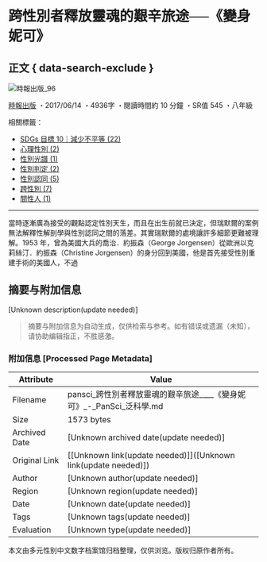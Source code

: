 # 跨性別者釋放靈魂的艱辛旅途──《變身妮可》

## 正文 { data-search-exclude }


![時報出版_96](https://pansci.asia/wp-content/uploads/2020/12/1380071_596931720364308_238945815_n-143x143.png)

[時報出版](https://pansci.asia/archives/author/readingtimes "「時報出版」的文章") ・2017/06/14 ・4936字 ・閱讀時間約 10 分鐘 ・SR值 545 ・八年級

相關標籤： 
- [SDGs 目標 10｜減少不平等 (22)](https://pansci.asia/archives/tag/sdgs-%e7%9b%ae%e6%a8%99-10%ef%bd%9c%e6%b8%9b%e5%b0%91%e4%b8%8d%e5%b9%b3%e7%ad%89) 
- [心理性別 (2)](https://pansci.asia/archives/tag/%e5%bf%83%e7%90%86%e6%80%a7%e5%88%a5) 
- [性別光譜 (1)](https://pansci.asia/archives/tag/%e6%80%a7%e5%88%a5%e5%85%89%e8%ad%9c) 
- [性別判定 (2)](https://pansci.asia/archives/tag/%e6%80%a7%e5%88%a5%e5%88%a4%e5%ae%9a) 
- [性別認同 (5)](https://pansci.asia/archives/tag/%e6%80%a7%e5%88%a5%e8%aa%8d%e5%90%8c) 
- [跨性別 (7)](https://pansci.asia/archives/tag/%e8%b7%a8%e6%80%a7%e5%88%a5) 
- [間性人 (1)](https://pansci.asia/archives/tag/%e9%96%93%e6%80%a7%e4%ba%ba)

---

當時逐漸廣為接受的觀點認定性別天生，而且在出生前就已決定，但瑞默爾的案例無法解釋性解剖學與性別認同之間的落差。其實瑞默爾的處境讓許多細節更難被理解。1953 年，曾為美國大兵的喬治．約振森（George Jorgensen）從歐洲以克莉絲汀．約振森（Christine Jorgensen）的身分回到美國，他是首先接受性別重建手術的美國人，不過
<!-- tcd_original_link https://pansci.asia/archives/121152 -->


## 摘要与附加信息

<!-- tcd_abstract -->
[Unknown description(update needed)]
<!-- tcd_abstract_end -->

> 摘要与附加信息为自动生成，仅供检索与参考。如有错误或遗漏（未知），请协助编辑指正，不胜感激。

### 附加信息 [Processed Page Metadata]

| Attribute       | Value                                  |
|-----------------|----------------------------------------|
| Filename        | pansci_跨性別者釋放靈魂的艱辛旅途____《變身妮可》_-_PanSci_泛科學.md                             |
| Size            | 1573 bytes                           |
| Archived Date   | [Unknown archived date(update needed)]                             |
| Original Link   | [[Unknown link(update needed)]]([Unknown link(update needed)])                       |
| Author          | [Unknown author(update needed)]                               |
| Region          | [Unknown region(update needed)]                               |
| Date            | [Unknown date(update needed)]                                 |
| Tags            | [Unknown tags(update needed)]                                 |
| Evaluation            | [Unknown type(update needed)]                                 |
<!-- tcd_table_end -->

本文由多元性别中文数字档案馆归档整理，仅供浏览。版权归原作者所有。
